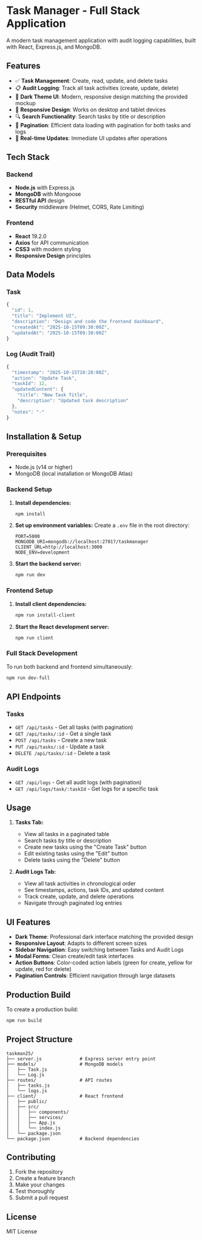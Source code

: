 # Task Manager - Full Stack Application

A modern task management application with audit logging capabilities, built with React, Express.js, and MongoDB.

## Features

- ✅ **Task Management**: Create, read, update, and delete tasks
- 📋 **Audit Logging**: Track all task activities (create, update, delete)
- 🎨 **Dark Theme UI**: Modern, responsive design matching the provided mockup
- 📱 **Responsive Design**: Works on desktop and tablet devices
- 🔍 **Search Functionality**: Search tasks by title or description
- 📄 **Pagination**: Efficient data loading with pagination for both tasks and logs
- 🚀 **Real-time Updates**: Immediate UI updates after operations

## Tech Stack

### Backend
- **Node.js** with Express.js
- **MongoDB** with Mongoose
- **RESTful API** design
- **Security** middleware (Helmet, CORS, Rate Limiting)

### Frontend
- **React** 19.2.0
- **Axios** for API communication
- **CSS3** with modern styling
- **Responsive Design** principles

## Data Models

### Task
```javascript
{
  "id": 1,
  "title": "Implement UI",
  "description": "Design and code the frontend dashboard",
  "createdAt": "2025-10-15T09:30:00Z",
  "updatedAt": "2025-10-15T09:30:00Z"
}
```

### Log (Audit Trail)
```javascript
{
  "timestamp": "2025-10-15T10:20:00Z",
  "action": "Update Task",
  "taskId": 12,
  "updatedContent": {
    "title": "New Task Title",
    "description": "Updated task description"
  },
  "notes": "-"
}
```

## Installation & Setup

### Prerequisites
- Node.js (v14 or higher)
- MongoDB (local installation or MongoDB Atlas)

### Backend Setup

1. **Install dependencies:**
   ```bash
   npm install
   ```

2. **Set up environment variables:**
   Create a `.env` file in the root directory:
   ```env
   PORT=5000
   MONGODB_URI=mongodb://localhost:27017/taskmanager
   CLIENT_URL=http://localhost:3000
   NODE_ENV=development
   ```

3. **Start the backend server:**
   ```bash
   npm run dev
   ```

### Frontend Setup

1. **Install client dependencies:**
   ```bash
   npm run install-client
   ```

2. **Start the React development server:**
   ```bash
   npm run client
   ```

### Full Stack Development

To run both backend and frontend simultaneously:
```bash
npm run dev-full
```

## API Endpoints

### Tasks
- `GET /api/tasks` - Get all tasks (with pagination)
- `GET /api/tasks/:id` - Get a single task
- `POST /api/tasks` - Create a new task
- `PUT /api/tasks/:id` - Update a task
- `DELETE /api/tasks/:id` - Delete a task

### Audit Logs
- `GET /api/logs` - Get all audit logs (with pagination)
- `GET /api/logs/task/:taskId` - Get logs for a specific task

## Usage

1. **Tasks Tab:**
   - View all tasks in a paginated table
   - Search tasks by title or description
   - Create new tasks using the "Create Task" button
   - Edit existing tasks using the "Edit" button
   - Delete tasks using the "Delete" button

2. **Audit Logs Tab:**
   - View all task activities in chronological order
   - See timestamps, actions, task IDs, and updated content
   - Track create, update, and delete operations
   - Navigate through paginated log entries

## UI Features

- **Dark Theme**: Professional dark interface matching the provided design
- **Responsive Layout**: Adapts to different screen sizes
- **Sidebar Navigation**: Easy switching between Tasks and Audit Logs
- **Modal Forms**: Clean create/edit task interfaces
- **Action Buttons**: Color-coded action labels (green for create, yellow for update, red for delete)
- **Pagination Controls**: Efficient navigation through large datasets

## Production Build

To create a production build:
```bash
npm run build
```

## Project Structure

```
taskman25/
├── server.js              # Express server entry point
├── models/                # MongoDB models
│   ├── Task.js
│   └── Log.js
├── routes/                # API routes
│   ├── tasks.js
│   └── logs.js
├── client/                # React frontend
│   ├── public/
│   ├── src/
│   │   ├── components/
│   │   ├── services/
│   │   ├── App.js
│   │   └── index.js
│   └── package.json
└── package.json           # Backend dependencies
```

## Contributing

1. Fork the repository
2. Create a feature branch
3. Make your changes
4. Test thoroughly
5. Submit a pull request

## License

MIT License
